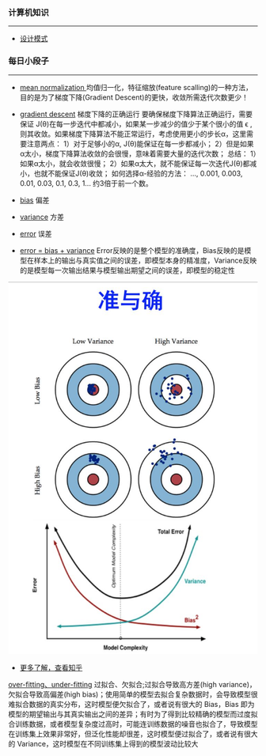 ### 计算机知识

----
- [设计模式](notes/设计模式.md)



### 每日小段子
----
- [mean normalization ](#)均值归一化，特征缩放(feature scalling)的一种方法，目的是为了梯度下降(Gradient Descent)的更快，收敛所需迭代次数更少！
- [gradient descent](#) 梯度下降的正确运行
要确保梯度下降算法正确运行，需要保证 J(θ)在每一步迭代中都减小，如果某一步减少的值少于某个很小的值 ϵ , 则其收敛。如果梯度下降算法不能正常运行，考虑使用更小的步长α，这里需要注意两点：
1）对于足够小的α,  J(θ)能保证在每一步都减小；
2）但是如果α太小，梯度下降算法收敛的会很慢，意味着需要大量的迭代次数；
总结：
1）如果α太小，就会收敛很慢；
2）如果α太大，就不能保证每一次迭代J(θ)都减小，也就不能保证J(θ)收敛；
如何选择α-经验的方法：
..., 0.001, 0.003, 0.01, 0.03, 0.1, 0.3, 1...
约3倍于前一个数。

- [bias](#) 偏差
- [variance](#) 方差
- [error](#) 误差
- [error = bias + variance](#) Error反映的是整个模型的准确度，Bias反映的是模型在样本上的输出与真实值之间的误差，即模型本身的精准度，Variance反映的是模型每一次输出结果与模型输出期望之间的误差，即模型的稳定性

![三者关系](1.jpg)
- [更多了解，查看知乎](https://www.zhihu.com/question/27068705)

[over-fitting、under-fitting](#) 过拟合、欠拟合;过拟合导致高方差(high variance)，欠拟合导致高偏差(high bias)；使用简单的模型去拟合复杂数据时，会导致模型很难拟合数据的真实分布，这时模型便欠拟合了，或者说有很大的 Bias，Bias 即为模型的期望输出与其真实输出之间的差异；有时为了得到比较精确的模型而过度拟合训练数据，或者模型复杂度过高时，可能连训练数据的噪音也拟合了，导致模型在训练集上效果非常好，但泛化性能却很差，这时模型便过拟合了，或者说有很大的 Variance，这时模型在不同训练集上得到的模型波动比较大



